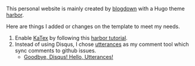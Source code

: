 This personal website is mainly created by [blogdown](https://github.com/rstudio/blogdown) with a Hugo theme [harbor](https://github.com/matsuyoshi30/harbor). 

Here are things I added or changes on the template to meet my needs.
1. Enable [KaTex](https://katex.org/) by following this [harbor tutorial](https://themes.gohugo.io//theme/harbor/2019/03/08/math-typesetting/). 
2. Instead of using Disqus, I chose [utterances](https://utteranc.es/) as my comment tool which sync comments to github issues. 
    * [Goodbye, Disqus! Hello, Utterances!](https://masalmon.eu/2019/10/02/disqus/)
